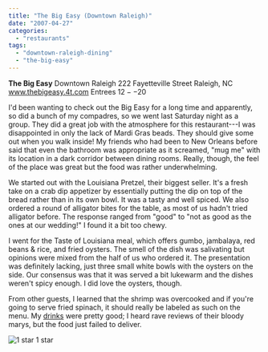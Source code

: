 ```yaml
---
title: "The Big Easy (Downtown Raleigh)"
date: "2007-04-27"
categories:
  - "restaurants"
tags:
  - "downtown-raleigh-dining"
  - "the-big-easy"
---
```


**The Big Easy** Downtown Raleigh 222 Fayetteville Street Raleigh, NC www.thebigeasy.4t.com Entrees $12--$20

I'd been wanting to check out the Big Easy for a long time and apparently, so did a bunch of my compadres, so we went last Saturday night as a group. They did a great job with the atmosphere for this restaurant---I was disappointed in only the lack of Mardi Gras beads. They should give some out when you walk inside! My friends who had been to New Orleans before said that even the bathroom was appropriate as it screamed, "mug me" with its location in a dark corridor between dining rooms. Really, though, the feel of the place was great but the food was rather underwhelming.

We started out with the Louisiana Pretzel, their biggest seller. It's a fresh take on a crab dip appetizer by essentially putting the dip on top of the bread rather than in its own bowl. It was a tasty and well spiced. We also ordered a round of alligator bites for the table, as most of us hadn't tried alligator before. The response ranged from "good" to "not as good as the ones at our wedding!" I found it a bit too chewy.

I went for the Taste of Louisiana meal, which offers gumbo, jambalaya, red beans & rice, and fried oysters. The smell of the dish was salivating but opinions were mixed from the half of us who ordered it. The presentation was definitely lacking, just three small white bowls with the oysters on the side. Our consensus was that it was served a bit lukewarm and the dishes weren't spicy enough. I did love the oysters, though.

From other guests, I learned that the shrimp was overcooked and if you're going to serve fried spinach, it should really be labeled as such on the menu. My [drinks](http://www.thegourmez.com/gourmez/cocktails/) were pretty good; I heard rave reviews of their bloody marys, but the food just failed to deliver.




<div class="caption">

![1 star](http://s3.amazonaws.com/thegourmez-wpmedia/2009/04/rating_olive1.gif "rating_olive1") 1 star</div>

